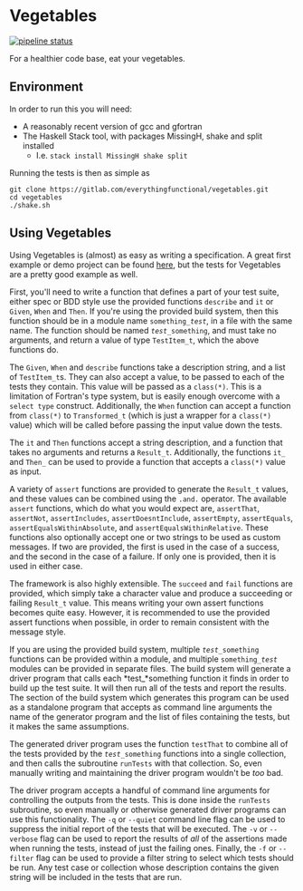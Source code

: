 Vegetables
==========

[![pipeline status](https://gitlab.com/everythingfunctional/vegetables/badges/master/pipeline.svg)](https://gitlab.com/everythingfunctional/vegetables/commits/master)

For a healthier code base, eat your vegetables.

## Environment

In order to run this you will need:
* A reasonably recent version of gcc and gfortran
* The Haskell Stack tool, with packages MissingH, shake and split installed
  * I.e. `stack install MissingH shake split`

Running the tests is then as simple as

```
git clone https://gitlab.com/everythingfunctional/vegetables.git
cd vegetables
./shake.sh
```

Using Vegetables
----------------

Using Vegetables is (almost) as easy as writing a specification. A great first
example or demo project can be found [here](https://gitlab.com/everythingfunctional/freshfizzbuzz),
but the tests for Vegetables are a pretty good example as well.

First, you'll need to write a function that defines a part of your test suite,
either spec or BDD style use the provided functions `describe` and `it` or
`Given`, `When` and `Then`. If you're using the provided build system, then
this function should be in a module name `something`*`_test`*, in a file with the
same name. The function should be named *`test_`*`something`, and must take
no arguments, and return a value of type `TestItem_t`, which the above functions do.

The `Given`, `When` and `describe` functions take a description string, and a
list of `TestItem_t`s. They can also accept a value, to be passed to each of
the tests they contain. This value will be passed as a `class(*)`. This is a
limitation of Fortran's type system, but is easily enough overcome with a
`select type` construct. Additionally, the `When` function can accept a function
from `class(*)` to `Transformed_t` (which is just a wrapper for a `class(*)` value)
which will be called before passing the input value down the tests.

The `it` and `Then` functions accept a string description, and a function that
takes no arguments and returns a `Result_t`. Additionally, the functions `it_`
and `Then_` can be used to provide a function that accepts a `class(*)` value
as input.

A variety of `assert` functions are provided to generate the `Result_t` values,
and these values can be combined using the `.and.` operator. The available
`assert` functions, which do what you would expect are, `assertThat`, `assertNot`,
`assertIncludes`, `assertDoesntInclude`, `assertEmpty`, `assertEquals`,
`assertEqualsWithinAbsolute`, and `assertEqualsWithinRelative`. These functions
also optionally accept one or two strings to be used as custom messages. If two
are provided, the first is used in the case of a success, and the second in the
case of a failure. If only one is provided, then it is used in either case.

The framework is also highly extensible. The `succeed` and `fail` functions are
provided, which simply take a character value and produce a succeeding or failing
`Result_t` value. This means writing your own assert functions becomes quite
easy. However, it is recommended to use the provided assert functions when possible,
in order to remain consistent with the message style.

If you are using the provided build system, multiple *`test_`*`something` functions
can be provided within a module, and multiple `something`*`_test`* modules can be
provided in separate files. The build system will generate a driver program
that calls each *test_*something function it finds in order to build up the
test suite. It will then run all of the tests and report the results. The section
of the build system which generates this program can be used as a standalone
program that accepts as command line arguments the name of the generator program
and the list of files containing the tests, but it makes the same assumptions.

The generated driver program uses the function `testThat` to combine all of the
tests provided by the *`test_`*`something` functions into a single collection,
and then calls the subroutine `runTests` with that collection. So, even manually
writing and maintaining the driver program wouldn't be _too_ bad.

The driver program accepts a handful of command line arguments for controlling
the outputs from the tests. This is done inside the `runTests` subroutine, so
even manually or otherwise generated driver programs can use this functionality.
The `-q` or `--quiet` command line flag can be used to suppress the initial
report of the tests that will be executed. The `-v` or `--verbose` flag can be
used to report the results of *all* of the assertions made when running the tests,
instead of just the failing ones. Finally, the `-f` or `--filter` flag can be
used to provide a filter string to select which tests should be run. Any test
case or collection whose description contains the given string will be included
in the tests that are run.
